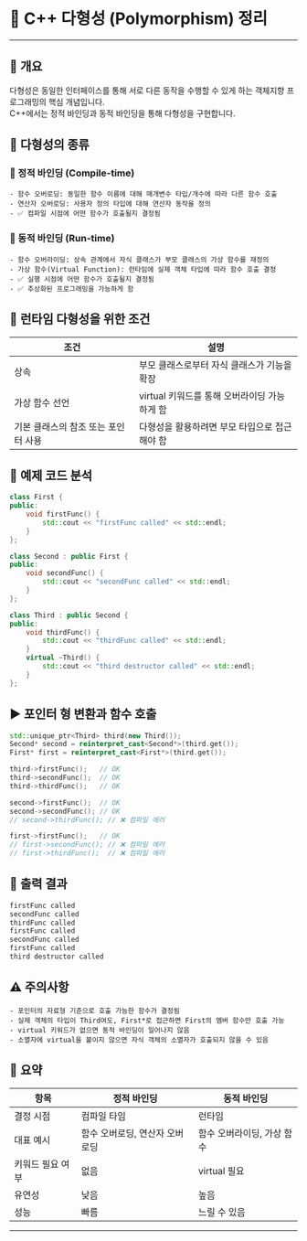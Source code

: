 # 🧬 C++ 다형성 (Polymorphism) 정리
---
## 📌 개요
다형성은 동일한 인터페이스를 통해 서로 다른 동작을 수행할 수 있게 하는 객체지향 프로그래밍의 핵심 개념입니다.  
C++에서는 정적 바인딩과 동적 바인딩을 통해 다형성을 구현합니다.  

## 🧠 다형성의 종류

### 🔹 정적 바인딩 (Compile-time)
    - 함수 오버로딩: 동일한 함수 이름에 대해 매개변수 타입/개수에 따라 다른 함수 호출
    - 연산자 오버로딩: 사용자 정의 타입에 대해 연산자 동작을 정의
    - ✅ 컴파일 시점에 어떤 함수가 호출될지 결정됨

### 🔸 동적 바인딩 (Run-time)
    - 함수 오버라이딩: 상속 관계에서 자식 클래스가 부모 클래스의 가상 함수를 재정의
    - 가상 함수(Virtual Function): 런타임에 실제 객체 타입에 따라 함수 호출 결정
    - ✅ 실행 시점에 어떤 함수가 호출될지 결정됨
    - ✅ 추상화된 프로그래밍을 가능하게 함

## 🧪 런타임 다형성을 위한 조건
| 조건 | 설명 |
|-------------|------------------------------------------|  
| 상속 | 부모 클래스로부터 자식 클래스가 기능을 확장 | 
| 가상 함수 선언 | virtual 키워드를 통해 오버라이딩 가능하게 함 | 
| 기본 클래스의 참조 또는 포인터 사용 | 다형성을 활용하려면 부모 타입으로 접근해야 함 | 


## 🧾 예제 코드 분석
```cpp
class First {
public:
    void firstFunc() {
        std::cout << "firstFunc called" << std::endl;
    }
};

class Second : public First {
public:
    void secondFunc() {
        std::cout << "secondFunc called" << std::endl;
    }
};

class Third : public Second {
public:
    void thirdFunc() {
        std::cout << "thirdFunc called" << std::endl;
    }
    virtual ~Third() {
        std::cout << "third destructor called" << std::endl;
    }
};
```

## ▶️ 포인터 형 변환과 함수 호출
```cpp
std::unique_ptr<Third> third(new Third());
Second* second = reinterpret_cast<Second*>(third.get());
First* first = reinterpret_cast<First*>(third.get());

third->firstFunc();   // OK
third->secondFunc();  // OK
third->thirdFunc();   // OK

second->firstFunc();  // OK
second->secondFunc(); // OK
// second->thirdFunc(); // ❌ 컴파일 에러

first->firstFunc();   // OK
// first->secondFunc(); // ❌ 컴파일 에러
// first->thirdFunc();  // ❌ 컴파일 에러
```

## 🧾 출력 결과
```cpp
firstFunc called
secondFunc called
thirdFunc called
firstFunc called
secondFunc called
firstFunc called
third destructor called
```

## ⚠️ 주의사항
    - 포인터의 자료형 기준으로 호출 가능한 함수가 결정됨
    - 실제 객체의 타입이 Third여도, First*로 접근하면 First의 멤버 함수만 호출 가능
    - virtual 키워드가 없으면 동적 바인딩이 일어나지 않음
    - 소멸자에 virtual을 붙이지 않으면 자식 객체의 소멸자가 호출되지 않을 수 있음

## 📌 요약
| 항목 | 정적 바인딩 | 동적 바인딩 |
|-------------|-------------|------------|  
| 결정 시점 | 컴파일 타임 | 런타임 | 
| 대표 예시 | 함수 오버로딩, 연산자 오버로딩 | 함수 오버라이딩, 가상 함수 | 
| 키워드 필요 여부 | 없음 | virtual 필요 | 
| 유연성 | 낮음 | 높음 | 
| 성능 | 빠름 | 느릴 수 있음 | 

---


